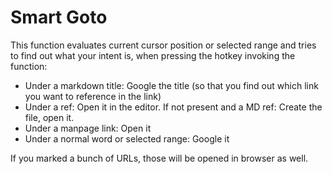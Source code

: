 # Smart Goto

This function evaluates current cursor position or selected range and tries to find out
what your intent is, when pressing the hotkey invoking the function:

- Under a markdown title: Google the title (so that you find out which link you want to
  reference in the link)
- Under a ref: Open it in the editor. If not present and a MD ref: Create the file, open
  it.
- Under a manpage link: Open it
- Under a normal word or selected range: Google it

If you marked a bunch of URLs, those will be opened in browser as well.

